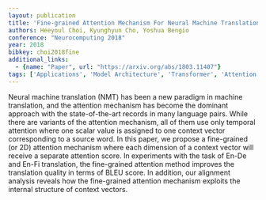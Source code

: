 ```yaml
---
layout: publication
title: 'Fine-grained Attention Mechanism For Neural Machine Translation'
authors: Heeyoul Choi, Kyunghyun Cho, Yoshua Bengio
conference: "Neurocomputing 2018"
year: 2018
bibkey: choi2018fine
additional_links:
  - {name: "Paper", url: "https://arxiv.org/abs/1803.11407"}
tags: ['Applications', 'Model Architecture', 'Transformer', 'Attention Mechanism']
---
```

Neural machine translation (NMT) has been a new paradigm in machine
translation, and the attention mechanism has become the dominant approach with
the state-of-the-art records in many language pairs. While there are variants
of the attention mechanism, all of them use only temporal attention where one
scalar value is assigned to one context vector corresponding to a source word.
In this paper, we propose a fine-grained (or 2D) attention mechanism where each
dimension of a context vector will receive a separate attention score. In
experiments with the task of En-De and En-Fi translation, the fine-grained
attention method improves the translation quality in terms of BLEU score. In
addition, our alignment analysis reveals how the fine-grained attention
mechanism exploits the internal structure of context vectors.
